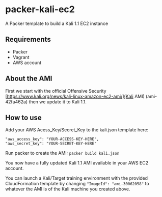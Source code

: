 packer-kali-ec2
===========
A Packer template to build a Kali 1.1 EC2 instance

## Requirements
* Packer
* Vagrant
* AWS account

## About the AMI
First we start with the official Offensive Security [https://www.kali.org/news/kali-linux-amazon-ec2-ami/](Kali AMI) (ami-42fa462a) then we update it to Kali 1.1.

## How to use
Add your AWS Acess_Key/Secret_Key to the kali.json template here:

```
"aws_access_key": "YOUR-ACCESS-KEY-HERE",
"aws_secret_key": "YOUR-SECRET-KEY-HERE"
```

Run packer to create the AMI: `packer build kali.json`

You now have a fully updated Kali 1.1 AMI available in your AWS EC2 account.

You can launch a Kali/Target training environment with the provided CloudFormation template by changing `"ImageId": "ami-30062058"` to whatever the AMI is of the Kali machine you created above.
